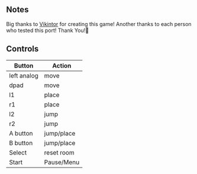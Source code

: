 ## Notes

Big thanks to [Vikintor](https://https://store.steampowered.com/app/1026400/TAMASHII/) for creating this game! Another thanks to each person who tested this port! Thank You!🎩

## Controls

| Button | Action |
|--|--| 
|left analog|move|
|dpad |move|
|l1|place|
|r1|place|
|l2|jump|
|r2|jump|
|A button|jump/place|
|B button|jump/place|
|Select|reset room|
|Start|Pause/Menu|


